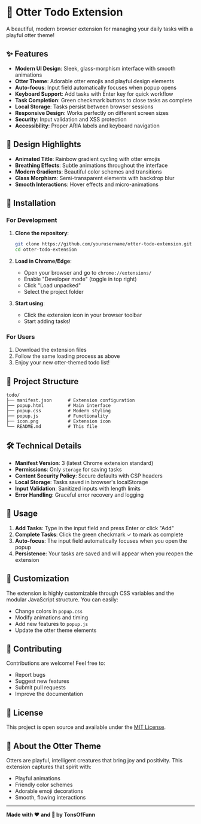 # 🦦 Otter Todo Extension

A beautiful, modern browser extension for managing your daily tasks with a playful otter theme!

## ✨ Features

- **Modern UI Design**: Sleek, glass-morphism interface with smooth animations
- **Otter Theme**: Adorable otter emojis and playful design elements
- **Auto-focus**: Input field automatically focuses when popup opens
- **Keyboard Support**: Add tasks with Enter key for quick workflow
- **Task Completion**: Green checkmark buttons to close tasks as complete
- **Local Storage**: Tasks persist between browser sessions
- **Responsive Design**: Works perfectly on different screen sizes
- **Security**: Input validation and XSS protection
- **Accessibility**: Proper ARIA labels and keyboard navigation

## 🎨 Design Highlights

- **Animated Title**: Rainbow gradient cycling with otter emojis
- **Breathing Effects**: Subtle animations throughout the interface
- **Modern Gradients**: Beautiful color schemes and transitions
- **Glass Morphism**: Semi-transparent elements with backdrop blur
- **Smooth Interactions**: Hover effects and micro-animations

## 🚀 Installation

### For Development

1. **Clone the repository**:
   ```bash
   git clone https://github.com/yourusername/otter-todo-extension.git
   cd otter-todo-extension
   ```

2. **Load in Chrome/Edge**:
   - Open your browser and go to `chrome://extensions/`
   - Enable "Developer mode" (toggle in top right)
   - Click "Load unpacked"
   - Select the project folder

3. **Start using**:
   - Click the extension icon in your browser toolbar
   - Start adding tasks!

### For Users

1. Download the extension files
2. Follow the same loading process as above
3. Enjoy your new otter-themed todo list!

## 📁 Project Structure

```
todo/
├── manifest.json      # Extension configuration
├── popup.html         # Main interface
├── popup.css          # Modern styling
├── popup.js           # Functionality
├── icon.png           # Extension icon
└── README.md          # This file
```

## 🛠️ Technical Details

- **Manifest Version**: 3 (latest Chrome extension standard)
- **Permissions**: Only `storage` for saving tasks
- **Content Security Policy**: Secure defaults with CSP headers
- **Local Storage**: Tasks saved in browser's localStorage
- **Input Validation**: Sanitized inputs with length limits
- **Error Handling**: Graceful error recovery and logging

## 🎯 Usage

1. **Add Tasks**: Type in the input field and press Enter or click "Add"
2. **Complete Tasks**: Click the green checkmark ✓ to mark as complete
3. **Auto-focus**: The input field automatically focuses when you open the popup
4. **Persistence**: Your tasks are saved and will appear when you reopen the extension

## 🔧 Customization

The extension is highly customizable through CSS variables and the modular JavaScript structure. You can easily:

- Change colors in `popup.css`
- Modify animations and timing
- Add new features to `popup.js`
- Update the otter theme elements

## 🤝 Contributing

Contributions are welcome! Feel free to:

- Report bugs
- Suggest new features
- Submit pull requests
- Improve the documentation

## 📄 License

This project is open source and available under the [MIT License](LICENSE).

## 🦦 About the Otter Theme

Otters are playful, intelligent creatures that bring joy and positivity. This extension captures that spirit with:
- Playful animations
- Friendly color schemes
- Adorable emoji decorations
- Smooth, flowing interactions

---

**Made with ❤️ and 🦦 by TonsOfFunn** 
